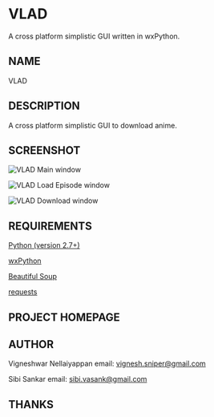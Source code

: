 VLAD
====

A cross platform simplistic GUI written in wxPython.

## NAME
VLAD

## DESCRIPTION
A cross platform simplistic GUI to download anime.
## SCREENSHOT
![VLAD Main window](http://i.imgur.com/2pRyyLB.png?1)

![VLAD Load Episode window](http://i.imgur.com/eeJeeRU.png?1)

![VLAD Download window](http://i.imgur.com/RmF2e8g.png?1)

## REQUIREMENTS
[Python (version 2.7+)](http://www.python.org)

[wxPython](http://wxpython.org)

[Beautiful Soup](http://www.crummy.com/software/BeautifulSoup/)

[requests](http://docs.python-requests.org/en/latest/)

## PROJECT HOMEPAGE


## AUTHOR
Vigneshwar Nellaiyappan
email:  <vignesh.sniper@gmail.com>

Sibi Sankar
email:  <sibi.vasank@gmail.com>

## THANKS

